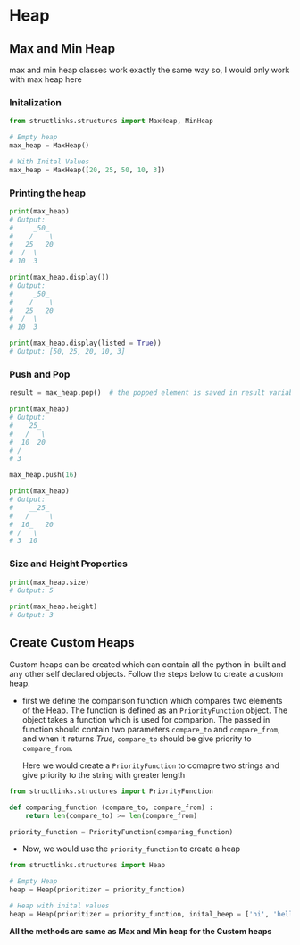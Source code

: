 # Heap

## Max and Min Heap

max and min heap classes work exactly the same way so, I would only work with max heap here

### Initalization

```python
from structlinks.structures import MaxHeap, MinHeap

# Empty heap
max_heap = MaxHeap()

# With Inital Values
max_heap = MaxHeap([20, 25, 50, 10, 3])
```

### Printing the heap

```python
print(max_heap)
# Output:
#     _50_
#    /    \
#   25   20
#  /  \
# 10  3

print(max_heap.display())
# Output:
#     _50_
#    /    \
#   25   20
#  /  \
# 10  3

print(max_heap.display(listed = True))
# Output: [50, 25, 20, 10, 3]
```

### Push and Pop

```python
result = max_heap.pop()  # the popped element is saved in result variable

print(max_heap)
# Output:
#    25_
#   /   \
#  10  20
# /
# 3

max_heap.push(16)

print(max_heap)
# Output:
#    __25_
#   /     \
#  16_   20
# /   \
# 3  10
```

### Size and Height Properties

```python
print(max_heap.size)
# Output: 5

print(max_heap.height)
# Output: 3
```

## Create Custom Heaps

Custom heaps can be created which can contain all the python in-built and any other self declared objects. Follow
the steps below to create a custom heap.

-   first we define the comparison function which compares two elements of the Heap. The function is
    defined as an `PriorityFunction` object. The object takes a function which is used for comparion.
    The passed in function should contain two parameters `compare_to` and `compare_from`, and when it returns
    _True_, `compare_to` should be give priority to `compare_from`.

    Here we would create a `PriorityFunction` to comapre two strings and give priority to the string with
    greater length

```python
from structlinks.structures import PriorityFunction

def comparing_function (compare_to, compare_from) :
    return len(compare_to) >= len(compare_from)

priority_function = PriorityFunction(comparing_function)
```

-   Now, we would use the `priority_function` to create a heap

```python
from structlinks.structures import Heap

# Empty Heap
heap = Heap(prioritizer = priority_function)

# Heap with inital values
heap = Heap(prioritizer = priority_function, inital_heep = ['hi', 'hello', 'bye'])
```

**All the methods are same as Max and Min heap for the Custom heaps**
